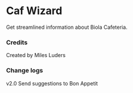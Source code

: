 # Caf Wizard
Get streamlined information about Biola Cafeteria.

### Credits
Created by Miles Luders

### Change logs
v2.0 Send suggestions to Bon Appetit

